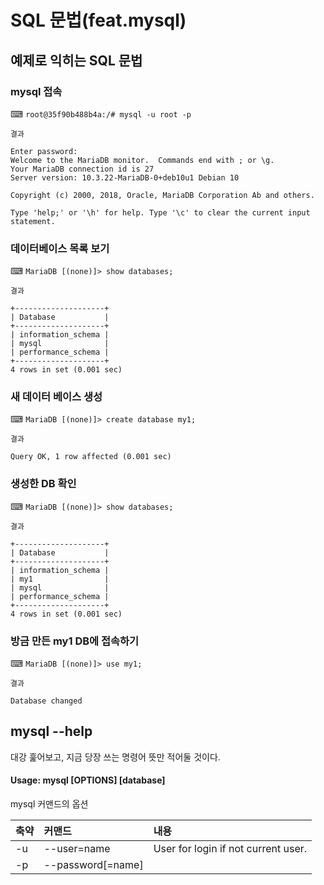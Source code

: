 # SQL 문법(feat.mysql)

## 예제로 익히는 SQL 문법

### **mysql 접속**
⌨ `root@35f90b488b4a:/# mysql -u root -p`

~~~
결과

Enter password:
Welcome to the MariaDB monitor.  Commands end with ; or \g.
Your MariaDB connection id is 27
Server version: 10.3.22-MariaDB-0+deb10u1 Debian 10

Copyright (c) 2000, 2018, Oracle, MariaDB Corporation Ab and others.

Type 'help;' or '\h' for help. Type '\c' to clear the current input statement.

~~~

### **데이터베이스 목록 보기**
⌨ `MariaDB [(none)]> show databases;`

~~~
결과

+--------------------+
| Database           |
+--------------------+
| information_schema |
| mysql              |
| performance_schema |
+--------------------+
4 rows in set (0.001 sec)
~~~

### **새 데이터 베이스 생성**
⌨ `MariaDB [(none)]> create database my1;`

~~~
결과

Query OK, 1 row affected (0.001 sec)
~~~

### **생성한 DB 확인**
⌨ `MariaDB [(none)]> show databases;`
~~~
결과

+--------------------+
| Database           |
+--------------------+
| information_schema |
| my1                |
| mysql              |
| performance_schema |
+--------------------+
4 rows in set (0.001 sec)
~~~

### **방금 만든 my1 DB에 접속하기**
⌨ `MariaDB [(none)]> use my1;`
~~~
결과

Database changed
~~~













## mysql --help
대강 훑어보고, 지금 당장 쓰는 명령어 뜻만 적어둘 것이다.

#### Usage: mysql [OPTIONS] [database]

mysql 커맨드의 옵션

|축약|커맨드|내용|
|:---|:---|:---|
| -u | --user=name  |   User for login if not current user.|
| -p | --password[=name] | |
